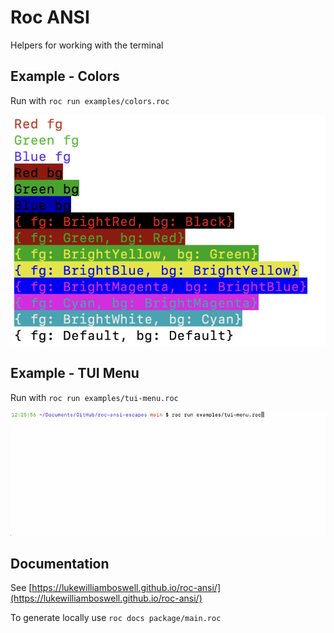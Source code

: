 # Roc ANSI

Helpers for working with the terminal

## Example - Colors

Run with `roc run examples/colors.roc`

![example output showing colors](examples/colors.png)

## Example - TUI Menu

Run with `roc run examples/tui-menu.roc`

![example output showing colors](examples/tui-menu.gif)

## Documentation

See [https://lukewilliamboswell.github.io/roc-ansi/](https://lukewilliamboswell.github.io/roc-ansi/)

To generate locally use `roc docs package/main.roc`